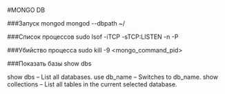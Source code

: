 #MONGO DB

###Запуск mongod
mongod --dbpath ~/

###Список процессов
sudo lsof -iTCP -sTCP:LISTEN -n -P

###Убийство процесса
sudo kill -9 <mongo_command_pid>

###Показать базы
show dbs

show dbs – List all databases.
use db_name – Switches to db_name.
show collections – List all tables in the current selected database.